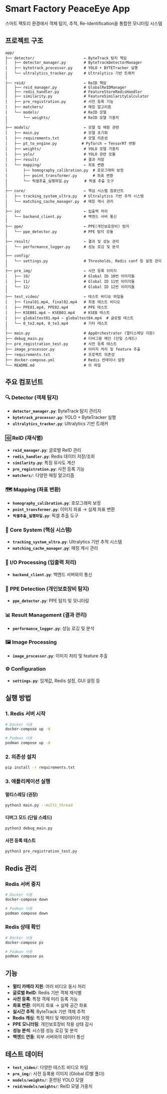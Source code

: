 # Smart Factory PeaceEye App

스마트 팩토리 환경에서 객체 탐지, 추적, Re-Identification을 통합한 모니터링 시스템

## 프로젝트 구조

```
app/
├── detector/                      ← ByteTrack 탐지 책임
│   ├── detector_manager.py        # ByteTrackDetectorManager
│   ├── bytetrack_processor.py     # YOLO + BYTETracker 실행
│   └── ultralytics_tracker.py     # Ultralytics 기반 트래커
│
├── reid/                          ← ReID 책임
│   ├── reid_manager.py            # GlobalReIDManager
│   ├── redis_handler.py           # FeatureStoreRedisHandler
│   ├── similarity.py              # FeatureSimilarityCalculator
│   ├── pre_registration.py        # 사전 등록 기능
│   ├── matchers/                  # 매칭 알고리즘
│   └── models/                    # ReID 모델
│       └── weights/               # ReID 모델 가중치
│
├── models/                        ← 모델 및 매핑 관련
│   ├── main.py                    # 모델 초기화
│   ├── requirements.txt           # 모델 의존성
│   ├── pt_to_engine.py           # PyTorch → TensorRT 변환
│   ├── weights/                   # YOLO 모델 가중치
│   ├── yolo/                      # YOLO 관련 모듈
│   ├── result/                    # 결과 저장
│   └── mapping/                   ← 좌표 변환
│       ├── homography_calibration.py  # 호모그래피 보정
│       ├── point_transformer.py       # 좌표 변환
│       └── 픽셀추출_실행파일.py       # 픽셀 추출 도구
│
├── core/                          ← 핵심 시스템 컴포넌트
│   ├── tracking_system_ultra.py   # Ultralytics 기반 추적 시스템
│   └── matching_cache_manager.py  # 매칭 캐시 관리
│
├── io/                            ← 입출력 처리
│   └── backend_client.py          # 백엔드 서버 통신
│
├── ppe/                           ← PPE(개인보호장비) 탐지
│   └── ppe_detector.py            # PPE 탐지 모듈
│
├── result/                        ← 결과 및 성능 관리
│   └── performance_logger.py      # 성능 로깅 및 분석
│
├── config/
│   └── settings.py                # Thresholds, Redis conf 등 설정 관리
│
├── pre_img/                       ← 사전 등록 이미지
│   ├── 10/                        # Global ID 10번 이미지들
│   ├── 11/                        # Global ID 11번 이미지들
│   └── 12/                        # Global ID 12번 이미지들
│
├── test_video/                    ← 테스트 비디오 파일들
│   ├── final01.mp4, final02.mp4   # 최종 테스트 비디오
│   ├── PPE01.mp4, PPE02.mp4       # PPE 테스트
│   ├── KSEB01.mp4 ~ KSEB03.mp4    # KSEB 테스트
│   ├── globaltest01.mp4 ~ globaltest04.mp4  # 글로벌 테스트
│   └── 0_te2.mp4, 0_te3.mp4       # 기타 테스트
│
├── main.py                        # AppOrchestrator (멀티스레딩 지원)
├── debug_main.py                  # 디버그용 메인 (단일 스레드)
├── pre_registration_test.py       # 사전 등록 테스트
├── image_processor.py             # 이미지 처리 및 feature 추출
├── requirements.txt               # 프로젝트 의존성
├── docker-compose.yml             # Redis 컨테이너 설정
└── README.md                      # 이 파일
```

## 주요 컴포넌트

### 🔍 **Detector (객체 탐지)**
- **`detector_manager.py`**: ByteTrack 탐지 관리자
- **`bytetrack_processor.py`**: YOLO + ByteTracker 실행
- **`ultralytics_tracker.py`**: Ultralytics 기반 트래커

### 🆔 **ReID (재식별)**
- **`reid_manager.py`**: 글로벌 ReID 관리
- **`redis_handler.py`**: Redis 데이터 저장/조회
- **`similarity.py`**: 특징 유사도 계산
- **`pre_registration.py`**: 사전 등록 기능
- **`matchers/`**: 다양한 매칭 알고리즘

### 🗺️ **Mapping (좌표 변환)**
- **`homography_calibration.py`**: 호모그래피 보정
- **`point_transformer.py`**: 이미지 좌표 → 실제 좌표 변환
- **`픽셀추출_실행파일.py`**: 픽셀 추출 도구

### 🧠 **Core System (핵심 시스템)**
- **`tracking_system_ultra.py`**: Ultralytics 기반 추적 시스템
- **`matching_cache_manager.py`**: 매칭 캐시 관리

### 🔌 **I/O Processing (입출력 처리)**
- **`backend_client.py`**: 백엔드 서버와의 통신

### 🦺 **PPE Detection (개인보호장비 탐지)**
- **`ppe_detector.py`**: PPE 탐지 및 모니터링

### 📊 **Result Management (결과 관리)**
- **`performance_logger.py`**: 성능 로깅 및 분석

### 🖼️ **Image Processing**
- **`image_processor.py`**: 이미지 처리 및 feature 추출

### ⚙️ **Configuration**
- **`settings.py`**: 임계값, Redis 설정, GUI 설정 등

## 실행 방법

### 1. Redis 서버 시작
```bash
# Docker 사용
docker-compose up -d

# Podman 사용
podman compose up -d
```

### 2. 의존성 설치
```bash
pip install -r requirements.txt
```

### 3. 애플리케이션 실행

#### 멀티스레딩 (권장)
```bash
python3 main.py --multi_thread
```

#### 디버그 모드 (단일 스레드)
```bash
python3 debug_main.py
```

#### 사전 등록 테스트
```bash
python3 pre_registration_test.py
```

## Redis 관리

### Redis 서버 중지
```bash
# Docker 사용
docker-compose down

# Podman 사용
podman compose down
```

### Redis 상태 확인
```bash
# Docker 사용
docker-compose ps

# Podman 사용
podman compose ps
```

## 기능

- **멀티 카메라 지원**: 여러 비디오 동시 처리
- **글로벌 ReID**: Redis 기반 객체 재식별
- **사전 등록**: 특정 객체 미리 등록 가능
- **좌표 변환**: 이미지 좌표 → 실제 공간 좌표
- **실시간 추적**: ByteTrack 기반 객체 추적
- **Redis 캐싱**: 특징 벡터 및 메타데이터 저장
- **PPE 모니터링**: 개인보호장비 착용 상태 감시
- **성능 분석**: 시스템 성능 로깅 및 분석
- **백엔드 연동**: 외부 서버와의 데이터 통신

## 테스트 데이터

- **`test_video/`**: 다양한 테스트 비디오 파일
- **`pre_img/`**: 사전 등록용 이미지 (Global ID별 폴더)
- **`models/weights/`**: 훈련된 YOLO 모델
- **`reid/models/weights/`**: ReID 모델 가중치